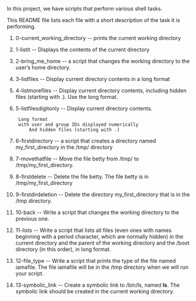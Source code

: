 In this project, we have scripts that perform various shell tasks.

This README file lists each file with a short description of the task it is performing.
1. 0-current_working_directory -- prints the current working directory
2. 1-listit -- Displays the contents of the current directory
3. 2-bring_me_home -- a script that changes the working directory to the user’s home directory.
4. 3-listfiles -- Display current directory contents in a long format
5. 4-listmorefiles -- Display current directory contents, including hidden files (starting with .). Use the long format.
6. 5-listfilesdigitonly -- Display current directory contents.

   		Long format
		with user and group IDs displayed numerically
     		And hidden files (starting with .)
7. 6-firstdirectory --  a script that creates a directory named my_first_directory in the /tmp/ directory
8. 7-movethatfile -- Move the file betty from /tmp/ to /tmp/my_first_directory.
9. 8-firstdelete -- Delete the file betty. The file betty is in /tmp/my_first_directory
10. 9-firstdirdeletion -- Delete the directory my_first_directory that is in the /tmp directory.
11. 10-back -- Write a script that changes the working directory to the previous one.
12. 11-lists -- Write a script that lists all files (even ones with names beginning with a period character, which are normally hidden) in the current directory and the parent of the working directory and the /boot directory (in this order), in long format.
13. 12-file_type -- Write a script that prints the type of the file named iamafile. The file iamafile will be in the /tmp directory when we will run your script.
14. 13-symbolic_link -- Create a symbolic link to /bin/ls, named __ls__. The symbolic link should be created in the current working directory.
